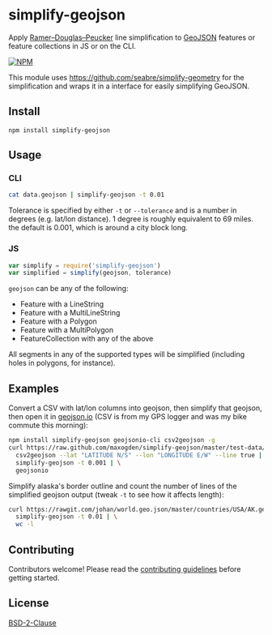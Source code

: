 # simplify-geojson

Apply [Ramer–Douglas–Peucker](https://en.wikipedia.org/wiki/Ramer%E2%80%93Douglas%E2%80%93Peucker_algorithm) line simplification to [GeoJSON](http://www.geojson.org/) features or feature collections in JS or on the CLI.

[![NPM](https://nodei.co/npm/simplify-geojson.png)](https://nodei.co/npm/simplify-geojson/)

This module uses https://github.com/seabre/simplify-geometry for the simplification and wraps it in a interface for easily simplifying GeoJSON.

## Install

```
npm install simplify-geojson
```

## Usage

### CLI

```sh
cat data.geojson | simplify-geojson -t 0.01
```

Tolerance is specified by either `-t` or `--tolerance` and is a number in degrees (e.g. lat/lon distance). 1 degree is roughly equivalent to 69 miles. the default is 0.001, which is around a city block long.

### JS

```js
var simplify = require('simplify-geojson')
var simplified = simplify(geojson, tolerance)
```

`geojson` can be any of the following:

- Feature with a LineString
- Feature with a MultiLineString
- Feature with a Polygon
- Feature with a MultiPolygon
- FeatureCollection with any of the above

All segments in any of the supported types will be simplified (including holes in polygons, for instance).

## Examples

Convert a CSV with lat/lon columns into geojson, then simplify that geojson, then open it in [geojson.io](http://geojson.io/) (CSV is from my GPS logger and was my bike commute this morning):

```sh
npm install simplify-geojson geojsonio-cli csv2geojson -g
curl https://raw.github.com/maxogden/simplify-geojson/master/test-data/oakland-route.csv | \
  csv2geojson --lat "LATITUDE N/S" --lon "LONGITUDE E/W" --line true | \
  simplify-geojson -t 0.001 | \
  geojsonio
```

Simplify alaska's border outline and count the number of lines of the simplified geojson output (tweak `-t` to see how it affects length):

```sh
curl https://rawgit.com/johan/world.geo.json/master/countries/USA/AK.geo.json | \
  simplify-geojson -t 0.01 | \
  wc -l
```

## Contributing

Contributors welcome! Please read the [contributing guidelines](contributing.md) before getting started.

## License

[BSD-2-Clause](https://spdx.org/licenses/BSD-2-Clause.html)
